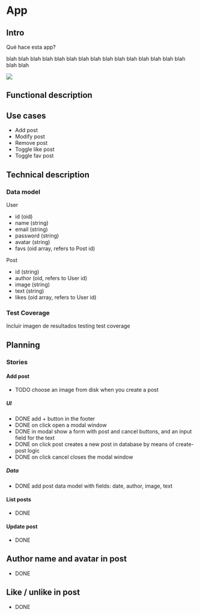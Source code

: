 # App

## Intro

Qué hace esta app?

blah blah blah blah blah blah blah blah blah blah blah blah blah blah blah blah blah

![](https://media0.giphy.com/media/v1.Y2lkPTc5MGI3NjExczcza2g1aHcxem1lMDZjYmc2bmlzbXNxZTA2MGpscDQ2bzJlYXB3NSZlcD12MV9pbnRlcm5hbF9naWZfYnlfaWQmY3Q9Zw/Q8COxfEcyDdwJQIBan/giphy.gif)

## Functional description

## Use cases

-   Add post
-   Modify post
-   Remove post
-   Toggle like post
-   Toggle fav post

## Technical description

### Data model

User

-   id (oid)
-   name (string)
-   email (string)
-   password (string)
-   avatar (string)
-   favs (oid array, refers to Post id)

Post

-   id (string)
-   author (oid, refers to User id)
-   image (string)
-   text (string)
-   likes (oid array, refers to User id)

### Test Coverage

Incluir imagen de resultados testing test coverage

## Planning

### Stories

#### Add post

-   TODO choose an image from disk when you create a post

##### UI

-   DONE add + button in the footer
-   DONE on click open a modal window
-   DONE in modal show a form with post and cancel buttons, and an input field for the text
-   DONE on click post creates a new post in database by means of create-post logic
-   DONE on click cancel closes the modal window

##### Data

-   DONE add post data model with fields: date, author, image, text

#### List posts

-   DONE

#### Update post

-   DONE

## Author name and avatar in post

-   DONE

## Like / unlike in post

-   DONE
